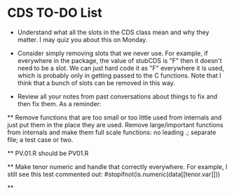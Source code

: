 CDS TO-DO List
========================================================

* Understand what all the slots in the CDS class mean and why they matter. I may quiz you about this on Monday.

* Consider simply removing slots that we never use. For example, if everywhere in the package, the value of stubCDS is "F" then it doesn't need to be a slot. We can just hard code it as "F" everywhere it is used, which is probably only in getting passed to the C functions. Note that I think that a bunch of slots can be removed in this way.

* Review all your notes from past conversations about things to fix and then fix them. As a reminder:

** Remove functions that are too small or too little used from internals and just put them in the place they are used. Remove large/important functions from internals and make them full scale functions: no leading .; separate file; a test case or two.

** PV.01.R should be PV01.R

** Make tenor numeric and handle that correctly everywhere. For example, I still see this test commented out:   #stopifnot(is.numeric(data[[tenor.var]]))

** 
